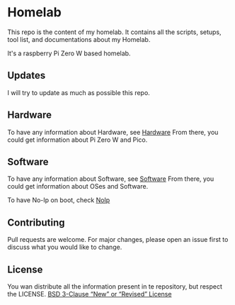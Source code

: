 # Homelab
This repo is the content of my homelab. It contains all the scripts, setups, tool list, and documentations about my Homelab.

It's a raspberry Pi Zero W based homelab.

## Updates
I will try to update as much as possible this repo.

## Hardware
To have any information about Hardware, see [Hardware](Documentation/HARDWARE.md)
From there, you could get information about Pi Zero W and Pico.

## Software
To have any information about Software, see [Software](Documentation/Pi.md)
From there, you could get information about OSes and Software.

To have No-Ip on boot, check [NoIp](./Documentation/NoIp.md)

## Contributing

Pull requests are welcome. For major changes, please open an issue first
to discuss what you would like to change.

## License
You wan distribute all the information present in te repository, but respect the LICENSE.
[BSD 3-Clause “New” or “Revised” License](https://choosealicense.com/licenses/bsd-3-clause/)